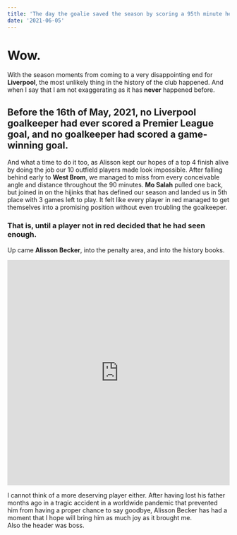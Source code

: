 ```yaml
---
title: 'The day the goalie saved the season by scoring a 95th minute header'
date: '2021-06-05'
---
```


# Wow.

With the season moments from coming to a very disappointing end for **Liverpool**,
the most unlikely thing in the history of the club happened. And when I say that I am not exaggerating as it has **never** happened before.  
## Before the 16th of May, 2021, no Liverpool goalkeeper had ever scored a Premier League goal, and no goalkeeper had scored a game-winning goal.  
And what a time to do it too, as Alisson kept our hopes of a top 4 finish alive by doing the job our 10 outfield players made look impossible. After falling behind early to **West Brom**, we managed to miss from every conceivable angle and distance throughout the 90 minutes. **Mo Salah** pulled one back, but joined in on the hijinks that has defined our season and landed us in 5th place with 3 games left to play. It felt like every player in red managed to get themselves into a promising position without even troubling the goalkeeper.  
### That is, until a player not in red decided that he had seen enough.  
Up came **Alisson Becker**, into the penalty area, and into the history books.  

<div id="wrap">
  <iframe width="100%" height="510" src="https://www.youtube.com/embed/CFXkwCtEzDQ" title="YouTube video player" frameborder="0" allow="accelerometer; autoplay; clipboard-write; encrypted-media; gyroscope; picture-in-picture" allowfullscreen></iframe>
</div>  

I cannot think of a more deserving player either. After having lost his father months ago in a tragic accident in a worldwide pandemic that prevented him from having a proper chance to say goodbye, Alisson Becker has had a moment that I hope will bring him as much joy as it brought me.  
Also the header was boss.
